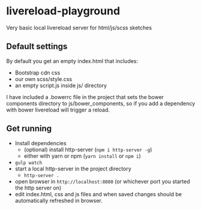 # livereload-playground

Very basic local livereload server for html/js/scss sketches

## Default settings

By default you get an empty index.html that includes:
* Bootstrap cdn css
* our own scss/style.css
* an empty script.js inside js/ directory

I have included a .bowerrc file in the project that sets the bower components directory to js/bower_components, so if you add a dependency with bower livereload will trigger a reload.

## Get running
* Install dependencies
  * (optional) install http-server (`npm i http-server -g`)
  * either with yarn or npm (`yarn install` or `npm i`)
* `gulp watch`
* start a local http-server in the project directory
  * `http-server .`
* open browser in `http://localhost:8080` (or whichever port you started the http server on)
* edit index.html, css and js files and when saved changes should be automatically refreshed in browser.